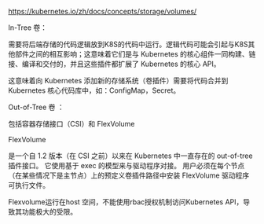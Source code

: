 https://kubernetes.io/zh/docs/concepts/storage/volumes/

In-Tree 卷：

需要将后端存储的代码逻辑放到K8S的代码中运行。逻辑代码可能会引起与K8S其他部件之间的相互影响；这意味着它们是与 Kubernetes 的核心组件一同构建、链接、编译和交付的，并且这些插件都扩展了 Kubernetes 的核心 API。 

这意味着向 Kubernetes 添加新的存储系统（卷插件）需要将代码合并到 Kubernetes 核心代码库中，如：ConfigMap，Secret。

Out-of-Tree 卷 ：	

包括容器存储接口（CSI）和 FlexVolume

FlexVolume 

是一个自 1.2 版本（在 CSI 之前）以来在 Kubernetes 中一直存在的 out-of-tree 插件接口。 它使用基于 exec 的模型来与驱动程序对接。 用户必须在每个节点（在某些情况下是主节点）上的预定义卷插件路径中安装 FlexVolume 驱动程序可执行文件。

Flexvolume运行在host 空间，不能使用rbac授权机制访问Kubernetes API，导致其功能极大的受限。



